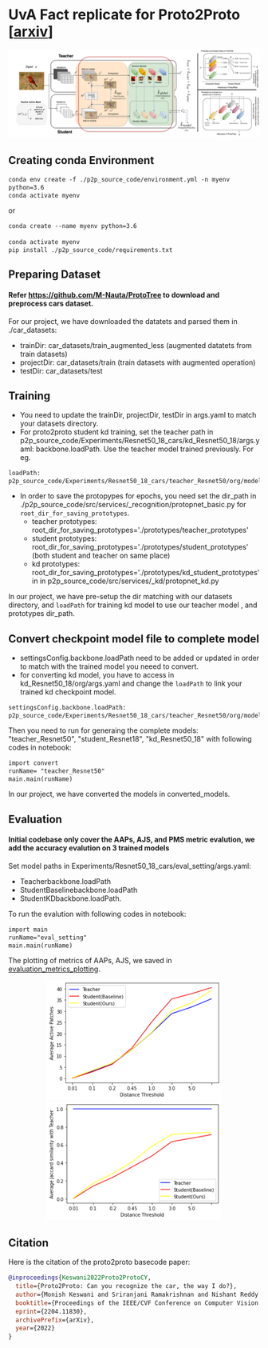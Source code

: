 

# UvA Fact replicate for Proto2Proto [[arxiv](https://arxiv.org/abs/2204.11830)]



<p align="center" width="100%">
<img src="p2p_source_code/imgs/architecture.png" width="800"/>
</p>

## Creating conda Environment

```
conda env create -f ./p2p_source_code/environment.yml -n myenv python=3.6
conda activate myenv
```

or 

```
conda create --name myenv python=3.6

conda activate myenv
pip install ./p2p_source_code/requirements.txt
```


## Preparing Dataset

#### Refer https://github.com/M-Nauta/ProtoTree to download and preprocess cars dataset. 
For our project, we have downloaded the datatets and parsed them in ./car_datasets:
- trainDir: car_datasets/train_augmented_less   (augmented datatets from train datasets)
- projectDir: car_datasets/train (train datasets with augmented operation)
- testDir: car_datasets/test 

## Training

- You need to update the trainDir, projectDir, testDir in args.yaml to match your datasets directory. 
- For proto2proto student kd training, set the teacher path in p2p_source_code/Experiments/Resnet50_18_cars/kd_Resnet50_18/args.yaml: backbone.loadPath. Use the teacher model trained previously. For eg. 
```
loadPath: p2p_source_code/Experiments/Resnet50_18_cars/teacher_Resnet50/org/models/teacher_checkpoint_model.pth
```

- In order to save the protopypes for epochs, you need set the dir_path in ./p2p_source_code/src/services/_recognition/protopnet_basic.py for `root_dir_for_saving_prototypes`. 
  - teacher prototypes: root_dir_for_saving_prototypes='./prototypes/teacher_prototypes' 
  - student prototypes: root_dir_for_saving_prototypes='./prototypes/student_prototypes' (both student and teacher on same place)
  - kd prototypes: root_dir_for_saving_prototypes='./prototypes/kd_student_prototypes' in in p2p_source_code/src/services/_kd/protopnet_kd.py

In our project, we have pre-setup the dir matching with our datasets directory, and `loadPath` for training kd model to use our teacher model , and prototypes dir_path.

## Convert checkpoint model file to complete model
- settingsConfig.backbone.loadPath need to be added or updated in order to match with the trained model you neeed to convert.
- for converting kd model, you have to access in kd_Resnet50_18/org/args.yaml and change the `loadPath` to link your trained kd checkpoint model.
```
settingsConfig.backbone.loadPath: p2p_source_code/Experiments/Resnet50_18_cars/teacher_Resnet50/org/models/kd_checkpoint_model.pth
```
Then you need to run for generaing the complete models: "teacher_Resnet50", "student_Resnet18", "kd_Resnet50_18" with following codes in notebook:

```
import convert
runName= "teacher_Resnet50"  
main.main(runName)
```
In our project, we have converted the models in converted_models.

## Evaluation
#### Initial codebase only cover the AAPs, AJS, and PMS metric evalution, we add the accuracy evalution on 3 trained models

Set model paths in Experiments/Resnet50_18_cars/eval_setting/args.yaml: 
- Teacherbackbone.loadPath
- StudentBaselinebackbone.loadPath
- StudentKDbackbone.loadPath. 

To run the evalution with following codes in notebook:

```
import main
runName="eval_setting"
main.main(runName)
```
The plotting of metrics of AAPs, AJS, we saved in [evaluation_metrics_plotting](./evaluation_metrics_plotting/).

<p align="center" width="100%">
<img src="evaluation_metrics_plotting/AAPs.png" width="350"/>
<img src="evaluation_metrics_plotting/AJS.png" width="350"/>
</p>

## Citation
Here is the citation of the proto2proto basecode paper:
```BibTeX
@inproceedings{Keswani2022Proto2ProtoCY,
  title={Proto2Proto: Can you recognize the car, the way I do?},
  author={Monish Keswani and Sriranjani Ramakrishnan and Nishant Reddy and Vineeth N. Balasubramanian},
  booktitle={Proceedings of the IEEE/CVF Conference on Computer Vision and Pattern Recognition (CVPR 2022)},
  eprint={2204.11830},
  archivePrefix={arXiv},
  year={2022}
}
```
